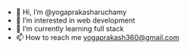 - 👋 Hi, I’m @yogaprakasharuchamy
- 👀 I’m interested in web development 
- 🌱 I’m currently learning full stack
- 📫 How to reach me yogaprakash360@gmail.com

<!---
yogaprakasharuchamy/yogaprakasharuchamy is a ✨ special ✨ repository because its `README.md` (this file) appears on your GitHub profile.
You can click the Preview link to take a look at your changes.
--->
